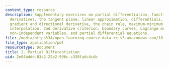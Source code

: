 ```yaml
---
content_type: resource
description: Supplementary exercises on partial differentiation, functions and partial
  derivatives, the tangent plane, linear approximation, differentials, approximations,
  gradient and directional derivative, the chain rule, maximum-minimum problems, least-squares
  interpolation, 2nd derivative criterion, boundary curves, Lagrange multipliers,
  non-independent variables, and partial differential equations.
file: /media/https%3A/open-learning-course-data-rc.s3.amazonaws.com/18-02-multivariable-calculus-fall-2007/2e64bdde03a222e2996cc339fadc4cdb_partial_diff.pdf
file_type: application/pdf
resourcetype: Document
title: 2. Partial Differentiation
uid: 2e64bdde-03a2-22e2-996c-c339fadc4cdb
---
```

